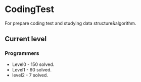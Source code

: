 # CodingTest

For prepare coding test and studying data structure&algorithm.

## Current level

### Programmers

- Level0 - 150 solved.
- Level1 - 60 solved.
- level2 - 7 solved.
